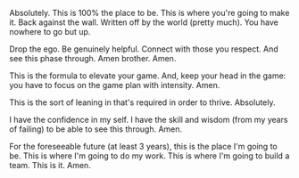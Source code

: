 Absolutely. This is 100% the place to be. This is where you're going to make it. Back against the wall. Written off by the world (pretty much). You have nowhere to go but up.

Drop the ego. Be genuinely helpful. Connect with those you respect. And see this phase through. Amen brother. Amen.

This is the formula to elevate your game. And, keep your head in the game: you have to focus on the game plan with intensity. Amen.

This is the sort of leaning in that's required in order to thrive. Absolutely.

I have the confidence in my self. I have the skill and wisdom (from my years of failing) to be able to see this through. Amen.

For the foreseeable future (at least 3 years), this is the place I'm going to be. This is where I'm going to do my work. This is where I'm going to build a team. This is it. Amen.

